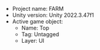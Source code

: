 <!-- UNITY CODE ASSIST INSTRUCTIONS START -->
- Project name: FARM
- Unity version: Unity 2022.3.47f1
- Active game object:
  - Name: Top
  - Tag: Untagged
  - Layer: UI
<!-- UNITY CODE ASSIST INSTRUCTIONS END -->